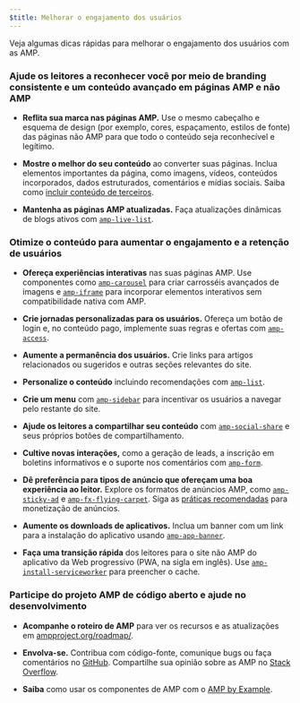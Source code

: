 ```yaml
---
$title: Melhorar o engajamento dos usuários
---
```


Veja algumas dicas rápidas para melhorar o engajamento dos usuários com as AMP.

### Ajude os leitores a reconhecer você por meio de branding consistente e um conteúdo avançado em páginas AMP e não AMP

- **Reflita sua marca nas páginas AMP.** Use o mesmo cabeçalho e esquema de design (por exemplo, cores, espaçamento, estilos de fonte) das páginas não AMP para que todo o conteúdo seja reconhecível e legítimo.

- **Mostre o melhor do seu conteúdo** ao converter suas páginas. Inclua elementos importantes da página, como imagens, vídeos, conteúdos incorporados, dados estruturados, comentários e mídias sociais. Saiba como [incluir conteúdo de terceiros](/pt_br/docs/fundamentals/third_party_components.html).

- **Mantenha as páginas AMP atualizadas.** Faça atualizações dinâmicas de blogs ativos com [`amp-live-list`](/pt_br/docs/reference/components/amp-live-list.html).

### Otimize o conteúdo para aumentar o engajamento e a retenção de usuários

- **Ofereça experiências interativas** nas suas páginas AMP. Use componentes como [`amp-carousel`](/pt_br/docs/reference/components/amp-carousel.html) para criar carrosséis avançados de imagens e [`amp-iframe`](/pt_br/docs/reference/components/amp-iframe.html) para incorporar elementos interativos sem compatibilidade nativa com AMP.

- **Crie jornadas personalizadas para os usuários.** Ofereça um botão de login e, no conteúdo pago, implemente suas regras e ofertas com [`amp-access`](/pt_br/docs/reference/components/amp-access.html).

- **Aumente a permanência dos usuários.** Crie links para artigos relacionados ou sugeridos e outras seções relevantes do site.

- **Personalize o conteúdo** incluindo recomendações com [`amp-list`](/pt_br/docs/reference/components/amp-list.html).

- **Crie um menu** com [`amp-sidebar`](/pt_br/docs/reference/components/amp-sidebar.html) para incentivar os usuários a navegar pelo restante do site.

- **Ajude os leitores a compartilhar seu conteúdo** com [`amp-social-share`](/pt_br/docs/reference/components/amp-social-share.html) e seus próprios botões de compartilhamento.

- **Cultive novas interações,** como a geração de leads, a inscrição em boletins informativos e o suporte nos comentários com [`amp-form`](/pt_br/docs/reference/components/amp-form.html).

- **Dê preferência para tipos de anúncio que ofereçam uma boa experiência ao leitor.** Explore os formatos de anúncios AMP, como [`amp-sticky-ad`](/pt_br/docs/reference/components/amp-sticky-ad.html) e [`amp-fx-flying-carpet`](/pt_br/docs/reference/components/amp-fx-flying-carpet.html). Siga as [práticas recomendadas](/pt_br/docs/ads/monetization.html) para monetização de anúncios.

- **Aumente os downloads de aplicativos.**
Inclua um banner com um link para a instalação do aplicativo usando [`amp-app-banner`](/pt_br/docs/reference/components/amp-app-banner.html).

- **Faça uma transição rápida** dos leitores para o site não AMP do aplicativo da Web progressivo (PWA, na sigla em inglês). Use [`amp-install-serviceworker`](/pt_br/docs/reference/components/amp-install-serviceworker.html) para preencher o cache.

### Participe do projeto AMP de código aberto e ajude no desenvolvimento

- **Acompanhe o roteiro de AMP** para ver os recursos e as atualizações em [ampproject.org/roadmap/](https://www.ampproject.org/pt_br/roadmap).

- **Envolva-se.** Contribua com código-fonte, comunique bugs ou faça comentários no [GitHub](https://github.com/ampproject/amphtml/blob/master/CONTRIBUTING.md). Compartilhe sua opinião sobre as AMP no [Stack Overflow](https://stackoverflow.com/questions/tagged/amp-html).

- **Saiba** como usar os componentes de AMP com o [AMP by Example](https://ampbyexample.com/).

